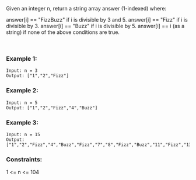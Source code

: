Given an integer n, return a string array answer (1-indexed) where:

answer[i] == "FizzBuzz" if i is divisible by 3 and 5.
answer[i] == "Fizz" if i is divisible by 3.
answer[i] == "Buzz" if i is divisible by 5.
answer[i] == i (as a string) if none of the above conditions are true.

 
### Example 1:
```
Input: n = 3
Output: ["1","2","Fizz"]
```

### Example 2:
```
Input: n = 5
Output: ["1","2","Fizz","4","Buzz"]
```

### Example 3:
```
Input: n = 15
Output: ["1","2","Fizz","4","Buzz","Fizz","7","8","Fizz","Buzz","11","Fizz","13","14","FizzBuzz"]
```

### Constraints:
1 <= n <= 104